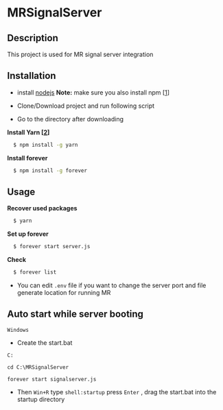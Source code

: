 # MRSignalServer

## Description
This project is used for MR signal server integration

## Installation
*	install [nodejs][0] **Note:** make sure you also install npm [[1]]

*	Clone/Download project and run following script

*	Go to the directory after downloading

**Install Yarn [[2]]**

``` bash
  $ npm install -g yarn
```

**Install forever**

``` bash
  $ npm install -g forever
```

## Usage

**Recover used packages**

``` bash
  $ yarn
```

**Set up forever**

``` bash
  $ forever start server.js
```

**Check**

``` bash
  $ forever list
```

*	You can edit `.env` file if you want to change the server port and file generate location for running MR 

## Auto start while server booting

`Windows`

* Create the start.bat
```
C:

cd C:\MRSignalServer

forever start signalserver.js
```

* Then `Win+R` type `shell:startup` press `Enter` , drag the start.bat into the startup directory


[0]: https://nodejs.org/en/
[1]: https://www.npmjs.com/
[2]: https://yarnpkg.com/lang/en/
